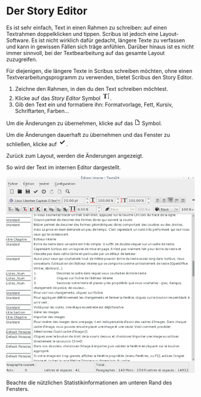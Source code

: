 # Der Story Editor

Es ist sehr einfach, Text in einen Rahmen zu schreiben: auf einen Textrahmen doppelklicken und tippen. Scribus ist jedoch eine Layout-Software. Es ist nicht wirklich dafür gedacht, längere Texte zu verfassen und kann in gewissen Fällen sich träge anfühlen. Darüber hinaus ist es nicht immer sinnvoll, bei der Textbearbeitung auf das gesamte Layout zuzugreifen.

Für diejenigen, die längere Texte in Scribus schreiben möchten, ohne einen Textverarbeitungsprogramm zu verwenden, bietet Scribus den Story Editor.

1. Zeichne den Rahmen, in den du den Text schreiben möchtest.
2. Klicke auf das _Story Editor_ Symbol ![](story-editor/story-editor.png).
3. Gib den Text ein und formatiere ihn: Formatvorlage, Fett, Kursiv, Schriftarten, Farben...

Um die Änderungen zu übernehmen, klicke auf das ![](story-editor/update.png) Symbol.

Um die Änderungen dauerhaft zu übernehmen und das Fenster zu schließen, klicke auf ![](story-editor/exit.png).

Zurück zum Layout, werden die Änderungen angezeigt.

So wird der Text im internen Editor dargestellt.

![](Story-editor/story-editor-fr.png)

Beachte die nützlichen Statistikinformationen am unteren Rand des Fensters.
